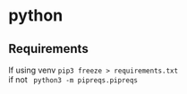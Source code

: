 # python

## Requirements
If using venv <code>pip3 freeze > requirements.txt</code><br>
if not <code> python3 -m pipreqs.pipreqs</code>
